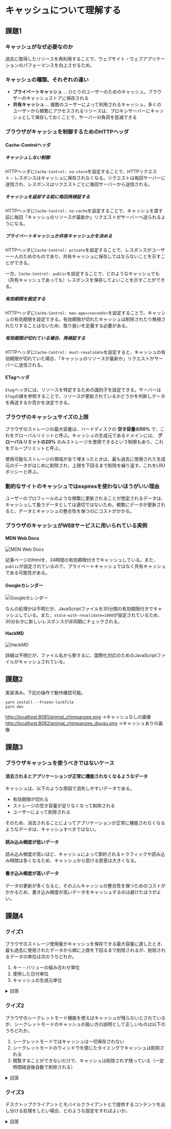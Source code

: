 # キャッシュについて理解する

## 課題1

### キャッシュがなぜ必要なのか

過去に取得したリソースを再利用することで、ウェブサイト・ウェブアプリケーションのパフォーマンスを向上させるため。

### キャッシュの種類、それぞれの違い

- **プライベートキャッシュ** … ひとりのユーザーのためのキャッシュ。ブラウザーのキャッシュストアに保存される
- **共有キャッシュ** … 複数のユーザーによって利用されるキャッシュ。多くのユーザーから頻繁にアクセスされるリソースは、プロキシサーバーにキャッシュとして保存しておくことで、サーバーの負荷を低減できる

### ブラウザがキャッシュを制御するためのHTTPヘッダ

#### Cache-Controlヘッダ

##### キャッシュしない制御

HTTPヘッダに`Cache-Control: no-store`を設定することで、HTTPリクエスト・レスポンスはキャッシュに保存されなくなる。リクエストは毎回サーバーに送信され、レスポンスはリクエストごとに毎回サーバーから送信される。

##### キャッシュを返却する前に毎回再検証する

HTTPヘッダに`Cache-Control: no-cache`を設定することで、キャッシュを渡す前に毎回「キャッシュのリソースが最新か」リクエストがサーバーへ送られるようになる。

##### プライベートキャッシュか共有キャッシュかを決める

HTTPヘッダに`Cache-Control: private`を設定することで、レスポンスがユーザー一人のためのものであり、共有キャッシュに保存してはならないことを示すことができる。

一方、`Cache-Control: public`を設定することで、どのようなキャッシュでも（共有キャッシュであっても）レスポンスを保存してよいことを示すことができる。

##### 有効期限を設定する

HTTPヘッダに`Cache-Control: max-age=<seconds>`を設定することで、キャッシュの有効期限を設定できる。有効期限が切れたキャッシュは削除されたり無視されたりすることはないため、取り扱いを定義する必要がある。

##### 有効期限が切れている場合、再検証する

HTTPヘッダに`Cache-Control: must-revalidate`を設定すると、キャッシュの有効期限が切れていた場合、「キャッシュのリソースが最新か」リクエストがサーバーに送信される。

#### ETagヘッダ

`Etag`ヘッダには、リソースを特定するための識別子を設定できる。サーバーは`ETag`の値を参照することで、リソースが更新されているかどうかを判断しデータを再送するか否かを決定できる。

### ブラウザのキャッシュサイズの上限

ブラウザのストレージの最大容量は、ハードディスクの **空き容量の50%** で、これをグローバルリミットと呼ぶ。キャッシュの生成元であるドメインには、 **グローバルリミットの20%** のみストレージを使用できるという制限もあり、これをグループリミットと呼ぶ。

使用可能なストレージの領域が全て埋まったときは、最も過去に使用された生成元のデータがはじめに削除され、上限を下回るまで削除を繰り返す。これをLRUポリシーと呼ぶ。

### 動的なサイトのキャッシュではexpiresを使わないほうがいい理由

ユーザーのプロフィールのような頻繁に更新されることが想定されるデータは、キャッシュして扱うデータとしては適切ではないため。頻繁にデータが更新されると、データとキャッシュの整合性を保つのにコストがかかる。

### ブラウザのキャッシュがWEBサービスに用いられている実例

#### MDN Web Docs

![MDN Web Docs](mdn.png)

記事ページのhtmlを、24時間の有効期限付きでキャッシュしている。また、`public`が設定されているので、プライベートキャッシュではなく共有キャッシュである可能性がある。

#### Googleカレンダー

![Googleカレンダー](googleCalender.png)

なんの処理かは不明だが、JavaScriptファイルを30分間の有効期限付きでキャッシュしている。また、`stale-with-revalidate=1800`が設定されているため、30分おきに新しいレスポンスが非同期にチェックされる。

#### HackMD

![HackMD](./hackmd.png)

詳細は不明だが、ファイル名から察するに、国際化対応のためのJavaScriptファイルがキャッシュされている。

## 課題2

実装済み。下記の操作で動作確認可能。

```shell
yarn install --frozen-lockfile
yarn dev
```

<http://localhost:8081/animal_chimpanzee.png> →キャッシュなしの画像
<http://localhost:8082/animal_chimpanzee_dougu.png> →キャッシュありの画像

## 課題3

### ブラウザキャッシュを使うべきではないケース

#### 消去されるとアプリケーションが正常に機能されなくなるようなデータ

キャッシュは、以下のような原因で消失しやすいデータである。

- 有効期限が切れる
- ストレージの空き容量が足りなくなって削除される
- ユーザーによって削除される

そのため、消去されることによってアプリケーションが正常に機能されなくなるようなデータは、キャッシュすべきではない。

#### 読み込み頻度が低いデータ

読み込み頻度が高いほど、キャッシュによって節約されるトラフィックや読み込み時間は多くなるため、キャッシュから受ける恩恵は大きくなる。

#### 書き込み頻度が高いデータ

データの更新が多くなると、そのぶんキャッシュの整合性を保つためのコストがかかるため、書き込み頻度が高いデータをキャッシュするのは避けたほうがよい。

## 課題4

### クイズ1

ブラウザのストレージ使用量がキャッシュを保存できる最大容量に達したとき、最も過去に使用されたデータから順に上限を下回るまで削除されるが、削除されるデータの単位は次のうちどれか。

1. キー・バリューの組み合わせ単位
2. 使用した日付単位
3. キャッシュの生成元単位

<details>
  <summary>回答</summary>
  <b>3</b><br />
  生成元単位で消去されないと、データの整合性が取れなくなるなどの不都合が生じる。
</details>

### クイズ2

ブラウザのシークレットモード機能を使えばキャッシュが残らないとされているが、シークレットモードのキャッシュの扱い方の説明として正しいものは以下のうちどれか。

1. シークレットモードではキャッシュは一切保存されない
2. シークレットモードのウィンドウを閉じたタイミングでキャッシュは削除される
3. 閲覧することができないだけで、キャッシュは削除されず残っている（一定時間経過後自動で削除される）

<details>
  <summary>回答</summary>
  
  **2** <br />
  検証時など、ずっと同じシークレットモードのウィンドウで確認して「あれ？シークレットモードなのに修正が反映されない？」などありそうな気がするので注意が必要。
</details>

### クイズ3

デスクトップクライアントとモバイルクライアントとで提供するコンテンツを出し分ける処理をしたい場合、どのような設定をすればよいか。

<details>
  <summary>回答</summary>

  （例）HTTPヘッダ `Vary: User-Agent` を使用する

  `Vary: User-Agent`を使用すると、サーバーは、コンテンツをキャッシュから提供するかどうかを判断するためにユーザーエージェントを考慮するようになる。
</details>

